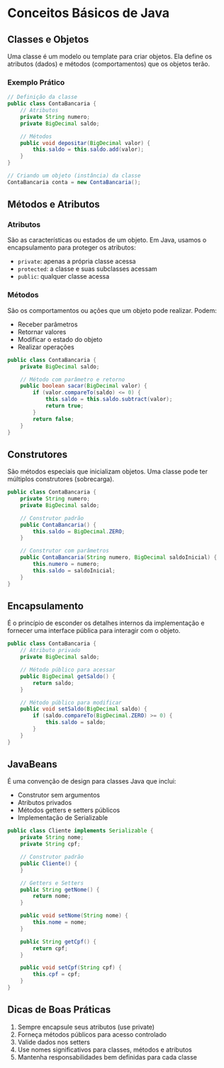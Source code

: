 # Conceitos Básicos de Java

## Classes e Objetos

Uma classe é um modelo ou template para criar objetos. Ela define os atributos (dados) e métodos (comportamentos) que os objetos terão.

### Exemplo Prático

```java
// Definição da classe
public class ContaBancaria {
    // Atributos
    private String numero;
    private BigDecimal saldo;

    // Métodos
    public void depositar(BigDecimal valor) {
        this.saldo = this.saldo.add(valor);
    }
}

// Criando um objeto (instância) da classe
ContaBancaria conta = new ContaBancaria();
```

## Métodos e Atributos

### Atributos

São as características ou estados de um objeto. Em Java, usamos o encapsulamento para proteger os atributos:

- `private`: apenas a própria classe acessa
- `protected`: a classe e suas subclasses acessam
- `public`: qualquer classe acessa

### Métodos

São os comportamentos ou ações que um objeto pode realizar. Podem:

- Receber parâmetros
- Retornar valores
- Modificar o estado do objeto
- Realizar operações

```java
public class ContaBancaria {
    private BigDecimal saldo;

    // Método com parâmetro e retorno
    public boolean sacar(BigDecimal valor) {
        if (valor.compareTo(saldo) <= 0) {
            this.saldo = this.saldo.subtract(valor);
            return true;
        }
        return false;
    }
}
```

## Construtores

São métodos especiais que inicializam objetos. Uma classe pode ter múltiplos construtores (sobrecarga).

```java
public class ContaBancaria {
    private String numero;
    private BigDecimal saldo;

    // Construtor padrão
    public ContaBancaria() {
        this.saldo = BigDecimal.ZERO;
    }

    // Construtor com parâmetros
    public ContaBancaria(String numero, BigDecimal saldoInicial) {
        this.numero = numero;
        this.saldo = saldoInicial;
    }
}
```

## Encapsulamento

É o princípio de esconder os detalhes internos da implementação e fornecer uma interface pública para interagir com o objeto.

```java
public class ContaBancaria {
    // Atributo privado
    private BigDecimal saldo;

    // Método público para acessar
    public BigDecimal getSaldo() {
        return saldo;
    }

    // Método público para modificar
    public void setSaldo(BigDecimal saldo) {
        if (saldo.compareTo(BigDecimal.ZERO) >= 0) {
            this.saldo = saldo;
        }
    }
}
```

## JavaBeans

É uma convenção de design para classes Java que inclui:

- Construtor sem argumentos
- Atributos privados
- Métodos getters e setters públicos
- Implementação de Serializable

```java
public class Cliente implements Serializable {
    private String nome;
    private String cpf;

    // Construtor padrão
    public Cliente() {
    }

    // Getters e Setters
    public String getNome() {
        return nome;
    }

    public void setNome(String nome) {
        this.nome = nome;
    }

    public String getCpf() {
        return cpf;
    }

    public void setCpf(String cpf) {
        this.cpf = cpf;
    }
}
```

## Dicas de Boas Práticas

1. Sempre encapsule seus atributos (use private)
2. Forneça métodos públicos para acesso controlado
3. Valide dados nos setters
4. Use nomes significativos para classes, métodos e atributos
5. Mantenha responsabilidades bem definidas para cada classe
